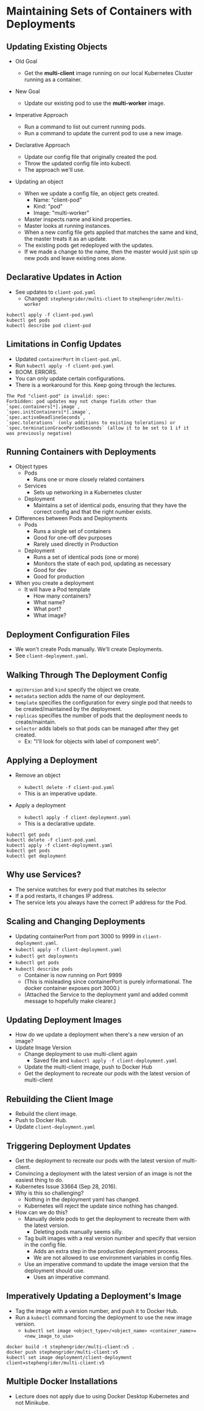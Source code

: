 # Maintaining Sets of Containers with Deployments

## Updating Existing Objects

* Old Goal
  * Get the **multi-client** image running on our local Kubernetes Cluster running as a container.
* New Goal
  * Update our existing pod to use the **multi-worker** image.

* Imperative Approach
  * Run a command to list out current running pods.
  * Run a command to update the current pod to use a new image.
* Declarative Approach
  * Update our config file that originally created the pod.
  * Throw the updated config file into kubectl.
  * The approach we'll use.

* Updating an object
  * When we update a config file, an object gets created.
    * Name: "client-pod"
    * Kind: "pod"
    * Image: "multi-worker"
  * Master inspects name and kind properties.
  * Master looks at running instances.
  * When a new config file gets applied that matches the same and kind, the master treats it as an update.
  * The existing pods get redeployed with the updates.
  * If we made a change to the name, then the master would just spin up new pods and leave existing ones alone.

## Declarative Updates in Action

* See updates to `client-pod.yaml`
  * Changed: `stephengrider/multi-client` to `stephengrider/multi-worker`

```
kubectl apply -f client-pod.yaml
kubectl get pods
kubectl describe pod client-pod
```

## Limitations in Config Updates

* Updated `containerPort` in `client-pod.yml`.
* Run `kubectl apply -f client-pod.yaml`
* BOOM. ERRORS.
* You can only update certain configurations. 
* There is a workaround for this. Keep going through the lectures.

```
The Pod "client-pod" is invalid: spec: 
Forbidden: pod updates may not change fields other than 
`spec.containers[*].image`, 
`spec.initContainers[*].image`, 
`spec.activeDeadlineSeconds`, 
`spec.tolerations` (only additions to existing tolerations) or 
`spec.terminationGracePeriodSeconds` (allow it to be set to 1 if it was previously negative)
```

## Running Containers with Deployments

* Object types
  * Pods
    * Runs one or more closely related containers
  * Services
    * Sets up networking in a Kubernetes cluster
  * Deployment
    * Maintains a set of identical pods, ensuring that they have the correct config and that the right number exists.
* Differences between Pods and Deployments
  * Pods
    * Runs a single set of containers
    * Good for one-off dev purposes
    * Rarely used directly in Production
  * Deployment
    * Runs a set of identical pods (one or more)
    * Monitors the state of each pod, updating as necessary
    * Good for dev
    * Good for production
* When you create a deployment
  * It will have a Pod template
    * How many containers?
    * What name?
    * What port?
    * What image?

## Deployment Configuration Files

* We won't create Pods manually. We'll create Deployments.
* See `client-deployment.yaml`.

## Walking Through The Deployment Config

* `apiVersion` and `kind` specify the object we create.
* `metadata` section adds the name of our deployment.
* `template` specifies the configuration for every single pod that needs to be created/maintained by the deployment.
* `replicas` specifies the number of pods that the deployment needs to create/maintain.
* `selector` adds labels so that pods can be managed after they get created.
  * Ex: "I'll look for objects with label of component web".

## Applying a Deployment

* Remove an object
  * `kubectl delete -f client-pod.yaml`
  * This is an imperative update.

* Apply a deployment
  * `kubectl apply -f client-deployment.yaml`
  * This is a declarative update.

```
kubectl get pods
kubectl delete -f client-pod.yaml
kubectl apply -f client-deployment.yaml
kubectl get pods
kubectl get deployment
```

## Why use Services?

* The service watches for every pod that matches its selector
* If a pod restarts, it changes IP address.
* The service lets you always have the correct IP address for the Pod.

## Scaling and Changing Deployments

* Updating containerPort from port 3000 to 9999 in `client-deployment.yaml`.
* `kubectl apply -f client-deployment.yaml`
* `kubectl get deployments`
* `kubectl get pods`
* `kubectl describe pods`
  * Container is now running on Port 9999
  * (This is misleading since containerPort is purely informational. The docker container exposes port 3000.)
  * (Attached the Service to the deployment yaml and added commit message to hopefully make clearer.)

## Updating Deployment Images

* How do we update a deployment when there's a new version of an image?
* Update Image Version
  * Change deployment to use multi-client again
    * Saved file and `kubectl apply -f client-deployment.yaml`
  * Update the multi-client image, push to Docker Hub
  * Get the deployment to recreate our pods with the latest version of multi-client

## Rebuilding the Client Image

* Rebuild the client image.
* Push to Docker Hub.
* Update `client-deployment.yaml`

## Triggering Deployment Updates

* Get the deployment to recreate our pods with the latest version of multi-client.
* Convincing a deployment with the latest version of an image is not the easiest thing to do.
* Kubernetes Issue 33664 (Sep 28, 2016).
* Why is this so challenging?
  * Nothing in the deployment yaml has changed.
  * Kubernetes will reject the update since nothing has changed.
* How can we do this?
  * Manually delete pods to get the deployment to recreate them with the latest version.
    * Deleting pods manually seems silly.
  * Tag built images with a real version number and specify that version in the config file.
    * Adds an extra step in the production deployment process.
    * We are not allowed to use environment variables in config files.
  * Use an imperative command to update the image version that the deployment should use.
    * Uses an imperative command.

## Imperatively Updating a Deployment's Image

* Tag the image with a version number, and push it to Docker Hub.
* Run a `kubectl` command forcing the deployment to use the new image version.
  * `kubectl set image <object_type>/<object_name> <container_name>=<new_image_to_use>`

```
docker build -t stephengrider/multi-client:v5 .
docker push stephengrider/multi-client:v5
kubectl set image deployment/client-deployment client=stephengrider/multi-client:v5
```

## Multiple Docker Installations

* Lecture does not apply due to using Docker Desktop Kubernetes and not Minikube.
